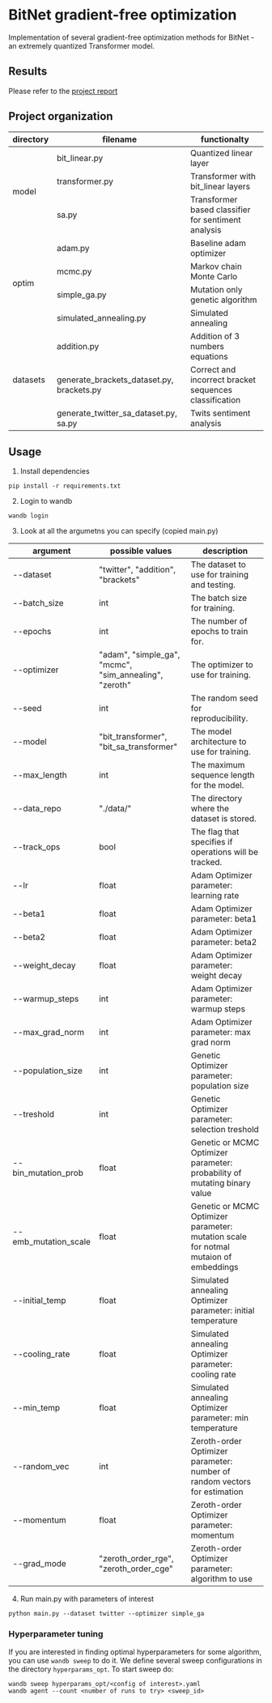 # BitNet gradient-free optimization

Implementation of several gradient-free optimization methods for BitNet - an extremely quantized Transformer model.

## Results
Please refer to the [project report](report/report.pdf)

## Project organization
<table>
    <thead>
        <tr>
            <th>directory</th>
            <th>filename</th>
            <th>functionalty</th>
        </tr>
    </thead>
    <tbody>
        <tr>
            <td rowspan=3>model</td>
            <td> bit_linear.py </td>
            <td> Quantized linear layer </td>
        </tr>
        <tr>
            <td> transformer.py </td>
            <td> Transformer with bit_linear layers </td>
        </tr>
        <tr>
            <td> sa.py </td>
            <td> Transformer based classifier for sentiment analysis</td>
        </tr>
        <tr>
            <td rowspan=4>optim</td>
            <td>adam.py </td>
            <td> Baseline adam optimizer </td>
        </tr>
        <tr>
            <td> mcmc.py</td>
            <td> Markov chain Monte Carlo </td>
        </tr>
        <tr>
            <td> simple_ga.py</td>
            <td> Mutation only genetic algorithm </td>
        </tr>
        <tr>
            <td> simulated_annealing.py</td>
            <td> Simulated annealing </td>
        </tr>
        <tr>
            <td rowspan=3>datasets</td>
            <td>addition.py </td>
            <td> Addition of 3 numbers equations </td>
        </tr>
        <tr>
            <td> generate_brackets_dataset.py, brackets.py </td>
            <td> Correct and incorrect bracket sequences classification </td>
        </tr>
        <tr>
            <td> generate_twitter_sa_dataset.py, sa.py </td>
            <td> Twits sentiment analysis </td>
        </tr>
    </tbody>
</table>

## Usage

1. Install dependencies
```
pip install -r requirements.txt
```
2. Login to wandb
```
wandb login
```
3. Look at all the argumetns you can specify (copied main.py)

| argument | possible values | description|
|----------|-----------------|------------|
|--dataset | "twitter", "addition", "brackets" | The dataset to use for training and testing. |
|--batch_size | int | The batch size for training. |
|--epochs | int | The number of epochs to train for. |
|--optimizer | "adam", "simple_ga", "mcmc", "sim_annealing", "zeroth" | The optimizer to use for training. |
|--seed | int | The random seed for reproducibility. |
|--model | "bit_transformer", "bit_sa_transformer" | The model architecture to use for training. |
|--max_length | int | The maximum sequence length for the model. |
|--data_repo | "./data/" | The directory where the dataset is stored. |
|--track_ops | bool | The flag that specifies if operations will be tracked. |
|--lr | float | Adam Optimizer parameter: learning rate |
|--beta1 |  float | Adam Optimizer parameter: beta1|
|--beta2 | float | Adam Optimizer parameter: beta2 |
|--weight_decay | float | Adam Optimizer parameter: weight decay |
|--warmup_steps | int | Adam Optimizer parameter: warmup steps|
|--max_grad_norm | int | Adam Optimizer parameter: max grad norm|
|--population_size | int | Genetic Optimizer parameter: population size |
|--treshold | int | Genetic Optimizer parameter: selection treshold |
|--bin_mutation_prob | float | Genetic or MCMC Optimizer parameter: probability of mutating binary value |
|--emb_mutation_scale | float | Genetic or MCMC Optimizer parameter: mutation scale for notmal mutaion of embeddings |
|--initial_temp | float | Simulated annealing Optimizer parameter: initial temperature |
|--cooling_rate | float | Simulated annealing Optimizer parameter: cooling rate |
|--min_temp | float | Simulated annealing Optimizer parameter: min temperature |
|--random_vec | int | Zeroth-order Optimizer parameter: number of random vectors for estimation |
|--momentum | float | Zeroth-order Optimizer parameter: momentum |
|--grad_mode | "zeroth_order_rge", "zeroth_order_cge" | Zeroth-order Optimizer parameter: algorithm to use|

4. Run main.py with parameters of interest

```
python main.py --dataset twitter --optimizer simple_ga
```

### Hyperparameter tuning

If you are interested in finding optimal hyperparameters for some algorithm, you can use `wandb sweep` to do it. We define several sweep configurations in the directory `hyperparams_opt`. To start sweep do:

```
wandb sweep hyperparams_opt/<config of interest>.yaml
wandb agent --count <number of runs to try> <sweep_id>
```
